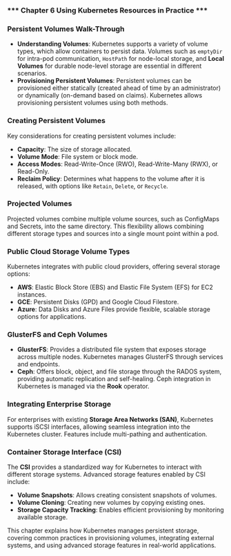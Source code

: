 ### *** Chapter 6 Using Kubernetes Resources in Practice ***

### **Persistent Volumes Walk-Through**

- **Understanding Volumes**: Kubernetes supports a variety of volume types, which allow containers to persist data. Volumes such as `emptyDir` for intra-pod communication, `HostPath` for node-local storage, and **Local Volumes** for durable node-level storage are essential in different scenarios.
- **Provisioning Persistent Volumes**: Persistent volumes can be provisioned either statically (created ahead of time by an administrator) or dynamically (on-demand based on claims). Kubernetes allows provisioning persistent volumes using both methods.

### **Creating Persistent Volumes**
Key considerations for creating persistent volumes include:
- **Capacity**: The size of storage allocated.
- **Volume Mode**: File system or block mode.
- **Access Modes**: Read-Write-Once (RWO), Read-Write-Many (RWX), or Read-Only.
- **Reclaim Policy**: Determines what happens to the volume after it is released, with options like `Retain`, `Delete`, or `Recycle`.
  
### **Projected Volumes**
Projected volumes combine multiple volume sources, such as ConfigMaps and Secrets, into the same directory. This flexibility allows combining different storage types and sources into a single mount point within a pod.

### **Public Cloud Storage Volume Types**
Kubernetes integrates with public cloud providers, offering several storage options:
- **AWS**: Elastic Block Store (EBS) and Elastic File System (EFS) for EC2 instances.
- **GCE**: Persistent Disks (GPD) and Google Cloud Filestore.
- **Azure**: Data Disks and Azure Files provide flexible, scalable storage options for applications.

### **GlusterFS and Ceph Volumes**
- **GlusterFS**: Provides a distributed file system that exposes storage across multiple nodes. Kubernetes manages GlusterFS through services and endpoints.
- **Ceph**: Offers block, object, and file storage through the RADOS system, providing automatic replication and self-healing. Ceph integration in Kubernetes is managed via the **Rook** operator.

### **Integrating Enterprise Storage**
For enterprises with existing **Storage Area Networks (SAN)**, Kubernetes supports iSCSI interfaces, allowing seamless integration into the Kubernetes cluster. Features include multi-pathing and authentication.

### **Container Storage Interface (CSI)**
The **CSI** provides a standardized way for Kubernetes to interact with different storage systems. Advanced storage features enabled by CSI include:
- **Volume Snapshots**: Allows creating consistent snapshots of volumes.
- **Volume Cloning**: Creating new volumes by copying existing ones.
- **Storage Capacity Tracking**: Enables efficient provisioning by monitoring available storage.

This chapter explains how Kubernetes manages persistent storage, covering common practices in provisioning volumes, integrating external systems, and using advanced storage features in real-world applications.